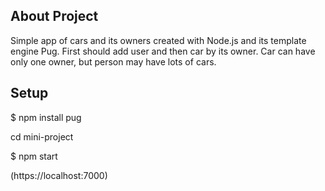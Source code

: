 ## About Project

Simple app of cars and its owners created with Node.js and its template engine Pug.
First should add user and then car by its owner.
Car can have only one owner, but person may have lots of cars.

## Setup

\$ npm install pug

cd mini-project

\$ npm start

(https://localhost:7000)
